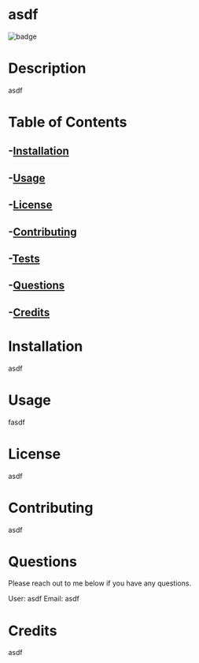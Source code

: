 # asdf
![badge](https://img.shields.io/static/v1?label=License&message=${license}&color=$blue) 
# Description
asdf

# Table of Contents
## -[Installation](https://github.com/adamhood15/readme-generator/blob/main/README.md#installation)

## -[Usage](https://github.com/adamhood15/readme-generator/blob/main/README.md#usage)

## -[License](https://github.com/adamhood15/readme-generator/blob/main/README.md#license)

## -[Contributing](https://github.com/adamhood15/readme-generator/blob/main/README.md#contributing)

## -[Tests](https://github.com/adamhood15/readme-generator/blob/main/README.md#tests)

## -[Questions](https://github.com/adamhood15/readme-generator/blob/main/README.md#questions)

## -[Credits](https://github.com/adamhood15/readme-generator/blob/main/README.md#credits)


# Installation
asdf

# Usage
fasdf

# License
asdf

# Contributing
asdf

# Questions
Please reach out to me below if you have any questions.

User: asdf
Email: asdf

# Credits
asdf
